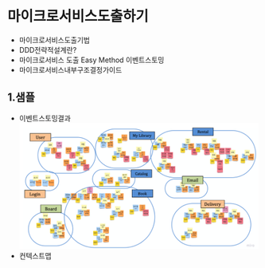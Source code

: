 # 마이크로서비스도출하기
- 마이크로서비스도출기법
- DDD전략적설계란?
- 마이크로서비스 도출 Easy Method 이벤트스토밍
- 마이크로서비스내부구조결정가이드
## 1.샘플
- 이벤트스토밍결과
    ![bc](/img/bc.png)  
- 컨텍스트맵



